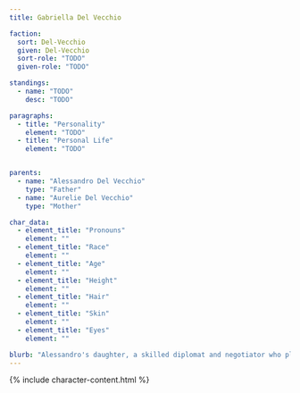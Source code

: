 ```yaml
---
title: Gabriella Del Vecchio

faction:
  sort: Del-Vecchio
  given: Del-Vecchio
  sort-role: "TODO"
  given-role: "TODO"

standings:
  - name: "TODO"
    desc: "TODO"

paragraphs:
  - title: "Personality"
    element: "TODO"
  - title: "Personal Life"
    element: "TODO"


parents:
  - name: "Alessandro Del Vecchio"
    type: "Father"
  - name: "Aurelie Del Vecchio"
    type: "Mother"

char_data:
  - element_title: "Pronouns"
    element: ""
  - element_title: "Race"
    element: ""
  - element_title: "Age"
    element: ""
  - element_title: "Height"
    element: ""
  - element_title: "Hair"
    element: ""
  - element_title: "Skin"
    element: ""
  - element_title: "Eyes"
    element: ""

blurb: "Alessandro's daughter, a skilled diplomat and negotiator who plays a key role in her family's political maneuverings."
---
```

{% include character-content.html %}